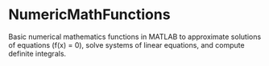 # NumericMathFunctions
Basic numerical mathematics functions in MATLAB to approximate solutions of equations (f(x) = 0), solve systems of linear equations, and compute definite integrals.

